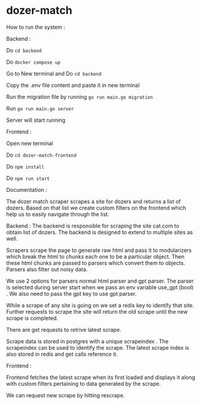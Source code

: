 # dozer-match
 
How to run the system : 

Backend : 

Do `cd backend`

Do `docker compose up`

Go to New terminal and Do `cd backend`

Copy the .env file content and paste it in new terminal


Run the migration file by running `go run main.go migration`

Run `go run main.go server`

Server will start running 


Frontend : 

Open new terminal 

Do `cd dozer-match-frontend `

Do `npm install `

Do `npm run start`


Documentation : 

The dozer match scraper scrapes a site for dozers and returns a list of dozers. Based on that list we create custom filters 
on the frontend which help us to easily navigate through the list.

Backend : 
The backend is responsible for scraping the site cat.com to obtain list of dozers. The backend is designed to extend to multiple sites as well.

Scrapers scrape the page to generate raw html and pass it to modularizers which break the html to chunks each one to be a particular object. Then these html chunks are passed to parsers which convert them to objects. Parsers also filter out
noisy data. 

We use 2 options for parsers normal html parser and gpt parser. The parser is selected during server start when we pass an env
 variable use_gpt (bool) . We also need to pass the gpt key to use gpt parser.

While a scrape of any site is going on we set a redis key to identify that site. Further requests to scrape the site will return the old scrape until the new scrape is completed.

There are get requests to retrive latest scrape.

Scrape data is stored in postgres with a unique scrapeindex . The scrapeindex can be used to identify the scrape. The latest scrape index is also stored in redis and get calls reference it.


Frontend : 

Frontend fetches the latest scrape when its first loaded and displays it along with custom filters pertaining to data generated by the scrape.

We  can request new scrape by hitting rescrape. 








